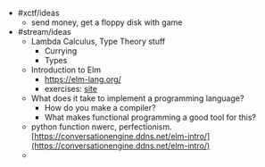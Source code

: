 - #xctf/ideas
	- send money, get a floppy disk with game
- #stream/ideas
	- Lambda Calculus, Type Theory stuff
		- Currying
		- Types
	- Introduction to Elm
		- https://elm-lang.org/
		- exercises: [site](https://conversationengine.ddns.net/elm-intro/)
	- What does it take to implement a programming language?
		- How do you make a compiler?
		- What makes functional programming a good tool for this?
	- python function nwerc, perfectionism. [https://conversationengine.ddns.net/elm-intro/](https://conversationengine.ddns.net/elm-intro/)
	-